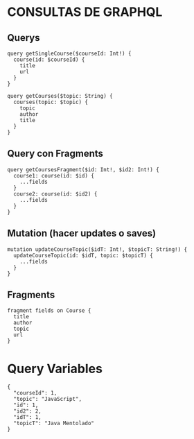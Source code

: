 
# CONSULTAS DE GRAPHQL

## Querys
```
query getSingleCourse($courseId: Int!) {
  course(id: $courseId) {
    title
    url
  }
}

query getCourses($topic: String) {
  courses(topic: $topic) {
    topic
    author
    title
  }
}
```
## Query con Fragments
```
query getCoursesFragment($id: Int!, $id2: Int!) {
  course1: course(id: $id) {
    ...fields
  }
  course2: course(id: $id2) {
    ...fields
  }
}
```

## Mutation (hacer updates o saves)
```
mutation updateCourseTopic($idT: Int!, $topicT: String!) {
  updateCourseTopic(id: $idT, topic: $topicT) {
    ...fields
  }
}
```

## Fragments
```
fragment fields on Course {
  title
  author
  topic
  url
}
```

# Query Variables

```
{
  "courseId": 1,
  "topic": "JavaScript",
  "id": 1,
  "id2": 2,
  "idT": 1,
  "topicT": "Java Mentolado"
}
```
